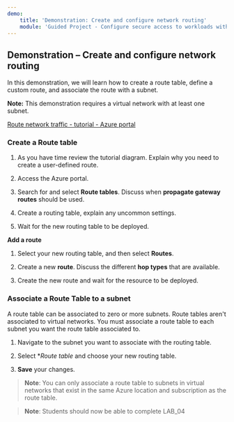 ```yaml
---
demo:
    title: 'Demonstration: Create and configure network routing'
    module: 'Guided Project - Configure secure access to workloads with Azure virtual networking services'
---
```

## Demonstration – Create and configure network routing

In this demonstration, we will learn how to create a route table, define
a custom route, and associate the route with a subnet. 


**Note:** This demonstration requires a virtual network with at least one subnet.

[Route network traffic - tutorial - Azure portal](https://learn.microsoft.com/azure/virtual-network/tutorial-create-route-table-portal#create-a-route-table)


### Create a Route table 

1. As you have time review the tutorial diagram. Explain why you need to create a user-defined route. 

1. Access the Azure portal.

1. Search for and select **Route tables**. Discuss when **propagate gateway routes** should be used. 

1. Create a routing table, explain any uncommon settings. 

1. Wait for the new routing table to be deployed.

**Add a route**

1.  Select your new routing table, and then select **Routes**.

1.  Create a new **route**. Discuss the different **hop types** that are available. 

1.  Create the new route and wait for the resource to be deployed.
 
### Associate a Route Table to a subnet
A route table can be associated to zero or more subnets. Route tables aren't associated to virtual networks. You must associate a route table to each subnet you want the route table associated to.


1.  Navigate to the subnet you want to associate with the routing table.

1.  Select **Route table* and choose your new routing table. 

1.  **Save** your changes.

 
>**Note**: You can only associate a route table to subnets in virtual networks that exist in the same Azure location and subscription as the route table.

>**Note**: Students should now be able to complete LAB_04